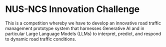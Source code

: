 # NUS-NCS Innovation Challenge

This is a competition whereby we have to develop an innovative road traffic management prototype system that harnesses Generative AI and in particular Large Language Models (LLMs) to interpret, predict, and respond to dynamic road traffic conditions.
